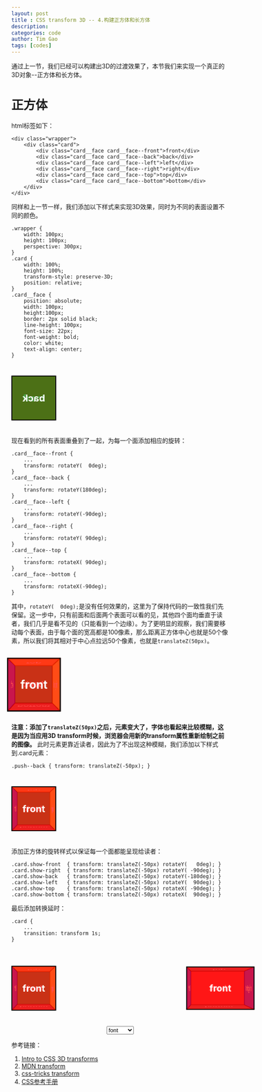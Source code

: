 ```yaml
---
layout: post
title : CSS transform 3D -- 4.构建正方体和长方体
description: 
categories: code
author: Tim Gao
tags: [codes]
---
```


通过上一节，我们已经可以构建出3D的过渡效果了，本节我们来实现一个真正的3D对象--正方体和长方体。

# 正方体

<style>
    .wrapper {
        width: 100px;
        height: 100px;
        perspective: 300px;
        margin: 40px 0;
    }
    .card {
        width: 100%;
        height: 100%;
        transform-style: preserve-3D;
        position: relative;
        transition: transform 1s;
    }
    .card.show-front  { transform: translateZ(-50px) rotateY(   0deg); }
    .card.show-right  { transform: translateZ(-50px) rotateY( -90deg); }
    .card.show-back   { transform: translateZ(-50px) rotateY(-180deg); }
    .card.show-left   { transform: translateZ(-50px) rotateY(  90deg); }
    .card.show-top    { transform: translateZ(-50px) rotateX( -90deg); }
    .card.show-bottom { transform: translateZ(-50px) rotateX(  90deg); }
    .push--back {
        transform: translateZ(-50px);
    }
    .card__face {
        position: absolute;
        width: 100px;
        height:100px;
        border: 2px solid black;
        line-height: 100px;
        font-size: 22px;
        font-weight: bold;
        color: white;
        text-align: center;
    }
    .card__face--front {
        background-color: rgba(255, 0, 0,.7);
        transform: rotateY(  0deg);
    }
    .card__face--back {
        background-color: rgba(0, 128, 0,.7);
        transform: rotateY(180deg);
    }
    .card__face--left {
        background-color: rgba(0, 0, 255, .7);
        transform: rotateY(-90deg);
    }
    .card__face--right {
        background-color: rgba(255, 255, 0,.7);
        transform: rotateY( 90deg);
    }
    .card__face--top {
        background-color: rgba(255, 165, 0, .7);
        transform: rotateX( 90deg);
    }
    .card__face--bottom {
        background-color: rgba(165, 42, 42, .7);
        transform: rotateX(-90deg);
    }

    .cube__face--front {
        background-color: rgba(255, 0, 0,.7);
        transform: rotateY(  0deg) translateZ(50px);
    }
    .cube__face--back {
        background-color: rgba(0, 128, 0,.7);
        transform: rotateY(180deg) translateZ(50px);
    }
    .cube__face--left {
        background-color: rgba(0, 0, 255, .7);
        transform: rotateY(-90deg) translateZ(50px);
    }
    .cube__face--right {
        background-color: rgba(255, 255, 0,.7);
        transform: rotateY( 90deg) translateZ(50px);
    }
    .cube__face--top {
        background-color: rgba(255, 165, 0, .7);
        transform: rotateX( 90deg) translateZ(50px);
    }
    .cube__face--bottom {
        background-color: rgba(165, 42, 42, .7);
        transform: rotateX(-90deg) translateZ(50px);
    }

    .box {
        width: 160px;
        height: 100px;
        position: relative;
        transform-style: preserve-3d;
        transform: translateZ(-50px);
        transition: transform 1s;
    }
    .box__face {
        position: absolute;
        border: 2px solid black;
        font-size: 22px;
        font-weight: bold;
        color: white;
        text-align: center;
    }
    .box__face--front,
    .box__face--back {
        width: 160px;
        height: 100px;
        background-color: rgba(255, 0, 0,.7);
        line-height: 100px;
    }

    .box__face--right,
    .box__face--left {
        width: 80px;
        height: 100px;
        background-color: rgba(0, 0, 255, .7);
        line-height: 100px;
        left: 40px;
    }

    .box__face--top,
    .box__face--bottom {
        width: 160px;
        height: 80px;
        background-color: rgba(165, 42, 42, .7);
        line-height: 80px;
        top: 10px;
    }

    .box__face--front  { transform: rotateY(  0deg) translateZ( 40px); }
    .box__face--back   { transform: rotateY(180deg) translateZ( 40px); }

    .box__face--right  { transform: rotateY( 90deg) translateZ(80px); }
    .box__face--left   { transform: rotateY(-90deg) translateZ(80px); }

    .box__face--top    { transform: rotateX( 90deg) translateZ(50px); }
    .box__face--bottom { transform: rotateX(-90deg) translateZ(50px); }
    .box.show-front  { transform: translateZ( -50px) rotateY(   0deg); }

    .box.show-back   { transform: translateZ( -40px) rotateY(-180deg); }
    .box.show-right  { transform: translateZ(-80px) rotateY( -90deg); }
    .box.show-left   { transform: translateZ(-80px) rotateY(  90deg); }
    .box.show-top    { transform: translateZ(-50px) rotateX( -90deg); }
    .box.show-bottom { transform: translateZ(-50px) rotateX(  90deg); }

    .container {
        display: flex;
        justify-content: space-between;
        flex-wrap: wrap;
    }
    .container .tool {
        width: 100%;
        text-align: center;
    }
</style>

html标签如下：

    <div class="wrapper">
        <div class="card">
            <div class="card__face card__face--front">front</div>
            <div class="card__face card__face--back">back</div>
            <div class="card__face card__face--left">left</div>
            <div class="card__face card__face--right">right</div>
            <div class="card__face card__face--top">top</div>
            <div class="card__face card__face--bottom">bottom</div>
        </div>
    </div>

同样和上一节一样，我们添加以下样式来实现3D效果，同时为不同的表面设置不同的颜色。

    .wrapper {
        width: 100px;
        height: 100px;
        perspective: 300px;
    }
    .card {
        width: 100%;
        height: 100%;
        transform-style: preserve-3D;
        position: relative;
    }
    .card__face {
        position: absolute;
        width: 100px;
        height:100px;
        border: 2px solid black;
        line-height: 100px;
        font-size: 22px;
        font-weight: bold;
        color: white;
        text-align: center;
    }

<div class="wrapper">
    <div class="card">
        <div class="card__face card__face--front">front</div>
        <div class="card__face card__face--back push-400">back</div>
        <div class="card__face card__face--left">left</div>
        <div class="card__face card__face--right">right</div>
        <div class="card__face card__face--top">top</div>
        <div class="card__face card__face--bottom">bottom</div>
    </div>
</div>

现在看到的所有表面重叠到了一起，为每一个面添加相应的旋转：

    .card__face--front {
        ...
        transform: rotateY(  0deg);
    }
    .card__face--back {
        ...
        transform: rotateY(180deg);
    }
    .card__face--left {
        ...
        transform: rotateY(-90deg);
    }
    .card__face--right {
        ...
        transform: rotateY( 90deg);
    }
    .card__face--top {
        ...
        transform: rotateX( 90deg);
    }
    .card__face--bottom {
        ...
        transform: rotateX(-90deg);
    }

其中，`rotateY(  0deg);`是没有任何效果的，这里为了保持代码的一致性我们先保留。这一步中，只有前面和后面两个表面可以看的见，其他四个面均垂直于读者，我们几乎是看不见的（只能看到一个边缘）。为了更明显的观察，我们需要移动每个表面，由于每个面的宽高都是100像素，那么距离正方体中心也就是50个像素，所以我们将其相对于中心点拉远50个像素，也就是`translateZ(50px)`。

<div class="wrapper">
    <div class="card">
        <div class="card__face cube__face--front">front</div>
        <div class="card__face cube__face--back push-400">back</div>
        <div class="card__face cube__face--left">left</div>
        <div class="card__face cube__face--right">right</div>
        <div class="card__face cube__face--top">top</div>
        <div class="card__face cube__face--bottom">bottom</div>
    </div>
</div>

__注意：添加了`translateZ(50px)`之后，元素变大了，字体也看起来比较模糊，这是因为当应用3D transform时候，浏览器会用新的transform属性重新绘制之前的图像。__ 此时元素更靠近读者，因此为了不出现这种模糊，我们添加以下样式到.card元素：

    .push--back { transform: translateZ(-50px); }

<div class="wrapper">
    <div class="card push--back">
        <div class="card__face cube__face--front">front</div>
        <div class="card__face cube__face--back push-400">back</div>
        <div class="card__face cube__face--left">left</div>
        <div class="card__face cube__face--right">right</div>
        <div class="card__face cube__face--top">top</div>
        <div class="card__face cube__face--bottom">bottom</div>
    </div>
</div>

添加正方体的旋转样式以保证每一个面都能呈现给读者：

    .card.show-front  { transform: translateZ(-50px) rotateY(   0deg); }
    .card.show-right  { transform: translateZ(-50px) rotateY( -90deg); }
    .card.show-back   { transform: translateZ(-50px) rotateY(-180deg); }
    .card.show-left   { transform: translateZ(-50px) rotateY(  90deg); }
    .card.show-top    { transform: translateZ(-50px) rotateX( -90deg); }
    .card.show-bottom { transform: translateZ(-50px) rotateX(  90deg); }

最后添加转换延时：

    .card { 
        ...
        transition: transform 1s; 
    }
<div class="container"> 


<div class="wrapper">
    <div class="card show-front">
        <div class="card__face cube__face--front">front</div>
        <div class="card__face cube__face--back push-400">back</div>
        <div class="card__face cube__face--left">left</div>
        <div class="card__face cube__face--right">right</div>
        <div class="card__face cube__face--top">top</div>
        <div class="card__face cube__face--bottom">bottom</div>
    </div>
</div>
<div class="wrapper">
    <div class="box">
        <div class="box__face box__face--front">front</div>
        <div class="box__face box__face--back">back</div>
        <div class="box__face box__face--right">right</div>
        <div class="box__face box__face--left">left</div>
        <div class="box__face box__face--top">top</div>
        <div class="box__face box__face--bottom">bottom</div>
    </div>
</div>
<div class="tool">
    <select id="faceChange">
        <option data-style="show-front" value="font">font</option>
        <option data-style="show-back" value="back">back</option>
        <option data-style="show-left" value="left">left</option>
        <option data-style="show-right" value="right">right</option>
        <option data-style="show-top" value="top">top</option>
        <option data-style="show-bottom" value="bottom">bottom</option>
    </select>
</div>
</div>


参考链接：

1. [Intro to CSS 3D transforms](https://3dtransforms.desandro.com/perspective)
2. [MDN transform](https://developer.mozilla.org/en-US/docs/Web/CSS/transform)
3. [css-tricks transform](https://css-tricks.com/almanac/properties/t/transform/)
4. [CSS参考手册](http://css.doyoe.com/)